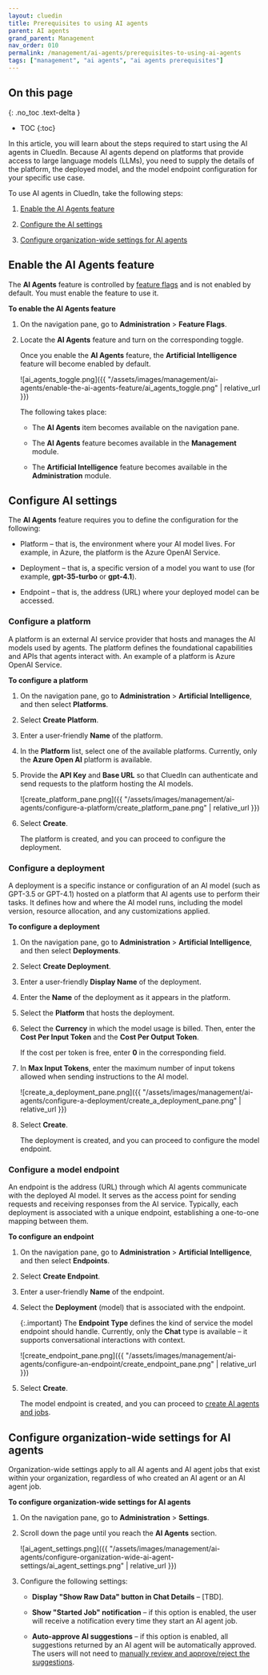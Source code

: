 ```yaml
---
layout: cluedin
title: Prerequisites to using AI agents
parent: AI agents
grand_parent: Management
nav_order: 010
permalink: /management/ai-agents/prerequisites-to-using-ai-agents
tags: ["management", "ai agents", "ai agents prerequisites"]
---
```


## On this page
{: .no_toc .text-delta }
- TOC
{:toc}

In this article, you will learn about the steps required to start using the AI agents in CluedIn. Because AI agents depend on platforms that provide access to large language models (LLMs), you need to supply the details of the platform, the deployed model, and the model endpoint configuration for your specific use case.

To use AI agents in CluedIn, take the following steps:

1. [Enable the AI Agents feature](#enable-ai-agents-feature)

1. [Configure the AI settings](#configure-ai-settings)

1. [Configure organization-wide settings for AI agents](#configure-organization-wide-settings-for-ai-agents)

## Enable the AI Agents feature

The **AI Agents** feature is controlled by [feature flags](/administration/feature-flags) and is not enabled by default. You must enable the feature to use it.

**To enable the AI Agents feature**

1. On the navigation pane, go to **Administration** > **Feature Flags**.

1. Locate the **AI Agents** feature and turn on the corresponding toggle.

    Once you enable the **AI Agents** feature, the **Artificial Intelligence** feature will become enabled by default.

    ![ai_agents_toggle.png]({{ "/assets/images/management/ai-agents/enable-the-ai-agents-feature/ai_agents_toggle.png" | relative_url }})

    The following takes place:

    - The **AI Agents** item becomes available on the navigation pane.

    - The **AI Agents** feature becomes available in the **Management** module.

    - The **Artificial Intelligence** feature becomes available in the **Administration** module.

## Configure AI settings

The **AI Agents** feature requires you to define the configuration for the following:

- Platform – that is, the environment where your AI model lives. For example, in Azure, the platform is the Azure OpenAI Service.

- Deployment – that is, a specific version of a model you want to use (for example, **gpt-35-turbo** or **gpt-4.1**).

- Endpoint – that is, the address (URL) where your deployed model can be accessed.

### Configure a platform

A platform is an external AI service provider that hosts and manages the AI models used by agents. The platform defines the foundational capabilities and APIs that agents interact with. An example of a platform is Azure OpenAI Service.

**To configure a platform**

1. On the navigation pane, go to **Administration** > **Artificial Intelligence**, and then select **Platforms**.

1. Select **Create Platform**.

1. Enter a user-friendly **Name** of the platform.

1. In the **Platform** list, select one of the available platforms. Currently, only the **Azure Open AI** platform is available.

1. Provide the **API Key** and **Base URL** so that CluedIn can authenticate and send requests to the platform hosting the AI models.

    ![create_platform_pane.png]({{ "/assets/images/management/ai-agents/configure-a-platform/create_platform_pane.png" | relative_url }})

1. Select **Create**.

    The platform is created, and you can proceed to configure the deployment.

### Configure a deployment

A deployment is a specific instance or configuration of an AI model (such as GPT-3.5 or GPT-4.1) hosted on a platform that AI agents use to perform their tasks. It defines how and where the AI model runs, including the model version, resource allocation, and any customizations applied.

**To configure a deployment**

1. On the navigation pane, go to **Administration** > **Artificial Intelligence**, and then select **Deployments**.

1. Select **Create Deployment**.

1. Enter a user-friendly **Display Name** of the deployment.

1. Enter the **Name** of the deployment as it appears in the platform.

1. Select the **Platform** that hosts the deployment.

1. Select the **Currency** in which the model usage is billed. Then, enter the **Cost Per Input Token** and the **Cost Per Output Token**.

    If the cost per token is free, enter **0** in the corresponding field.

1. In **Max Input Tokens**, enter the maximum number of input tokens allowed when sending instructions to the AI model.

    ![create_a_deployment_pane.png]({{ "/assets/images/management/ai-agents/configure-a-deployment/create_a_deployment_pane.png" | relative_url }})

1. Select **Create**.

    The deployment is created, and you can proceed to configure the model endpoint.

### Configure a model endpoint

An endpoint is the address (URL) through which AI agents communicate with the deployed AI model. It serves as the access point for sending requests and receiving responses from the AI service. Typically, each deployment is associated with a unique endpoint, establishing a one-to-one mapping between them.

**To configure an endpoint**

1. On the navigation pane, go to **Administration** > **Artificial Intelligence**, and then select **Endpoints**.

1. Select **Create Endpoint**.

1. Enter a user-friendly **Name** of the endpoint.

1. Select the **Deployment** (model) that is associated with the endpoint.

    {:.important}
    The **Endpoint Type** defines the kind of service the model endpoint should handle. Currently, only the **Chat** type is available – it supports conversational interactions with context.

    ![create_endpoint_pane.png]({{ "/assets/images/management/ai-agents/configure-an-endpoint/create_endpoint_pane.png" | relative_url }})

1. Select **Create**.

    The model endpoint is created, and you can proceed to [create AI agents and jobs](/management/ai-agents/create-configure-and-run-an-ai-agent).

## Configure organization-wide settings for AI agents

Organization-wide settings apply to all AI agents and AI agent jobs that exist within your organization, regardless of who created an AI agent or an AI agent job.

**To configure organization-wide settings for AI agents**

1. On the navigation pane, go to **Administration** > **Settings**.

1. Scroll down the page until you reach the **AI Agents** section.

    ![ai_agent_settings.png]({{ "/assets/images/management/ai-agents/configure-organization-wide-ai-agent-settings/ai_agent_settings.png" | relative_url }})

1. Configure the following settings:

    - **Display "Show Raw Data" button in Chat Details** – [TBD].

    - **Show "Started Job" notification** – if this option is enabled, the user will receive a notification every time they start an AI agent job.

    - **Auto-approve AI suggestions** – if this option is enabled, all suggestions returned by an AI agent will be automatically approved. The users will not need to [manually review and approve/reject the suggestions](/management/ai-agents/review-the-results-returned-by-an-ai-agent).